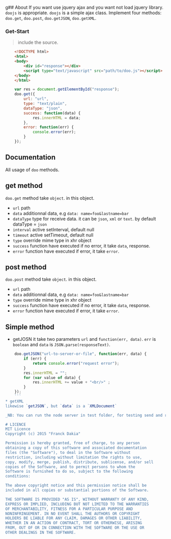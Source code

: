 g## About
If you want use jquery ajax and you want not load jquery library. `doojs` is appropriate.
`doojs` is a simple ajax class. Implement four methods: `doo.get`, `doo.post`, `doo.getJSON`, `doo.getXML`.

### Get-Start
> include the source.

```html
	<!DOCTYPE html>
	<html>
	<body>
		<div id="response"></div>
		<script type="text/javascript" src="path/to/doo.js"></script>
	</body>
	</html>
```
```js
	var res = document.getElementById("response");
	doo.get({
		url: "url",
		type: "text/plain",
		dataType: "json",
		success: function(data) {
			res.innerHTML = data;
		},
		error: function(err) {
			console.error(err);
		}
	});
```

## Documentation

All usage of `doo` methods.

## get method

`doo.get` method take `object`. in this object.
- `url` path
- `data` additionnal data, e.g `data: name=foo&lastname=bar`
- `dataType` type for receive data. it can be `json`, `xml` or `text`.
	by default dataType = `json`
- `interval` active setInterval, default null
- `timeout` active setTimeout, default null
- `type` override mime type in xhr object
- `success` function have executed if no error, it take `data`, response.
- `error` function have executed if error, it take `error`.

## post method

`doo.post` method take `object`. in this object.
- `url` path
- `data` additionnal data, e.g `data: name=foo&lastname=bar`
- `type` override mime type in xhr object
- `success` function have executed if no error, it take `data`, response.
- `error` function have executed if error, it take `error`.

## Simple method
* getJOSN
it take two parameters `url` and `function(err, data)`.
`err` is `boolean` and `data` is `JSON.parse(responseText)`.
```js
	doo.getJSON("url-to-server-or-file", function(err, data) {
		if (err) {
			return console.error("request error");
		}
		res.innerHTML = "";
		for (var value of data) {
			res.innerHTML += value + "<br/>" ;
		}
	});
	```
* getXML
likewise `getJSON`, but `data` is a `XMLDocument`

_NB: You can run the node server in test folder, for testing send and receive data_

# LICENCE
MIT Licence
Copyright (c) 2015 "Franck Dakia"

Permission is hereby granted, free of charge, to any person
obtaining a copy of this software and associated documentation
files (the "Software"), to deal in the Software without
restriction, including without limitation the rights to use,
copy, modify, merge, publish, distribute, sublicense, and/or sell
copies of the Software, and to permit persons to whom the
Software is furnished to do so, subject to the following
conditions:

The above copyright notice and this permission notice shall be
included in all copies or substantial portions of the Software.

THE SOFTWARE IS PROVIDED "AS IS", WITHOUT WARRANTY OF ANY KIND,
EXPRESS OR IMPLIED, INCLUDING BUT NOT LIMITED TO THE WARRANTIES
OF MERCHANTABILITY, FITNESS FOR A PARTICULAR PURPOSE AND
NONINFRINGEMENT. IN NO EVENT SHALL THE AUTHORS OR COPYRIGHT
HOLDERS BE LIABLE FOR ANY CLAIM, DAMAGES OR OTHER LIABILITY,
WHETHER IN AN ACTION OF CONTRACT, TORT OR OTHERWISE, ARISING
FROM, OUT OF OR IN CONNECTION WITH THE SOFTWARE OR THE USE OR
OTHER DEALINGS IN THE SOFTWARE.
